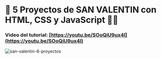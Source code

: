 # 💖 5 Proyectos de SAN VALENTIN con HTML, CSS y JavaScript 🎨✨
### Video del tutorial: [https://youtu.be/SOoQiU9ux4I](https://youtu.be/SOoQiU9ux4I)

![san-valentin-6-proyectos](https://github.com/user-attachments/assets/4249afe9-7e56-494c-b8cd-cc7596d53b52)
